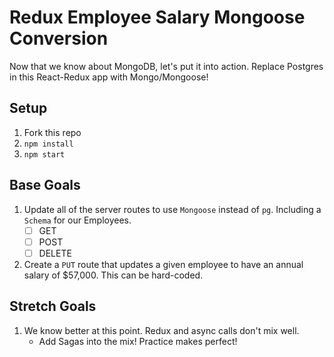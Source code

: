 # Redux Employee Salary Mongoose Conversion

Now that we know about MongoDB, let's put it into action. Replace Postgres in this React-Redux app with Mongo/Mongoose!

## Setup

1. Fork this repo
2. `npm install`
3. `npm start`


## Base Goals

1. Update all of the server routes to use `Mongoose` instead of `pg`. Including a `Schema` for our Employees.
    - [ ] GET
    - [ ] POST
    - [ ] DELETE
2. Create a `PUT` route that updates a given employee to have an annual salary of $57,000. This can be hard-coded.


## Stretch Goals

1. We know better at this point. Redux and async calls don't mix well. 
    - Add Sagas into the mix! Practice makes perfect!